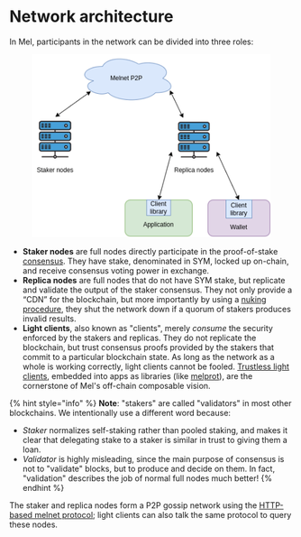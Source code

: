 # Network architecture

In Mel, participants in the network can be divided into three roles:

<figure><img src="../.gitbook/assets/architecture.png" alt=""><figcaption></figcaption></figure>

- **Staker nodes** are full nodes directly participate in the proof-of-stake [consensus](consensus.md). They have stake, denominated in SYM, locked up on-chain, and receive consensus voting power in exchange.
- **Replica nodes** are full nodes that do not have SYM stake, but replicate and validate the output of the staker consensus. They not only provide a “CDN” for the blockchain, but more importantly by using a [nuking procedure](consensus.md#stick-slashing-and-nuking), they shut the network down if a quorum of stakers produces invalid results.
- **Light clients**, also known as "clients", merely _consume_ the security enforced by the stakers and replicas. They do not replicate the blockchain, but trust consensus proofs provided by the stakers that commit to a particular blockchain state. As long as the network as a whole is working correctly, light clients cannot be fooled. [Trustless light clients](light-clients.md), embedded into apps as libraries (like [melprot](../developer-guides/gibbername/melprot-a-quick-intro.md)), are the cornerstone of Mel's off-chain composable vision.

{% hint style="info" %}
**Note**: "stakers" are called "validators" in most other blockchains. We intentionally use a different word because:

- _Staker_ normalizes self-staking rather than pooled staking, and makes it clear that delegating stake to a staker is similar in trust to giving them a loan.
- _Validator_ is highly misleading, since the main purpose of consensus is not to "validate" blocks, but to produce and decide on them. In fact, "validation" describes the job of normal full nodes much better!
  {% endhint %}

The staker and replica nodes form a P2P gossip network using the [HTTP-based melnet protocol](melnet-the-p2p-layer.md); light clients can also talk the same protocol to query these nodes.
